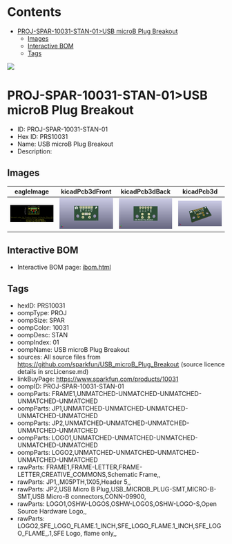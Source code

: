 



Contents
========

* [PROJ-SPAR-10031-STAN-01>USB microB Plug Breakout](#proj-spar-10031-stan-01usb-microb-plug-breakout)
	* [Images](#images)
	* [Interactive BOM](#interactive-bom)
	* [Tags](#tags)
  
![][im]
# PROJ-SPAR-10031-STAN-01>USB microB Plug Breakout

- ID: PROJ-SPAR-10031-STAN-01
- Hex ID: PRS10031
- Name: USB microB Plug Breakout
- Description: 

## Images
  
  

|eagleImage|kicadPcb3dFront|kicadPcb3dBack|kicadPcb3d|
| :---: | :---: | :---: | :---: |
|[![eagleImage](eagleImage_140.png)](eagleImage_.png)|[![kicadPcb3dFront](kicadPcb3dFront_140.png)](kicadPcb3dFront_.png)|[![kicadPcb3dBack](kicadPcb3dBack_140.png)](kicadPcb3dBack_.png)|[![kicadPcb3d](kicadPcb3d_140.png)](kicadPcb3d_.png)|

## Interactive BOM

- Interactive BOM page: [ibom.html](kicad/bom/ibom.html)

## Tags

- hexID: PRS10031
- oompType: PROJ
- oompSize: SPAR
- oompColor: 10031
- oompDesc: STAN
- oompIndex: 01
- oompName: USB microB Plug Breakout
- sources: All source files from https://github.com/sparkfun/USB_microB_Plug_Breakout (source licence details in srcLicense.md)
- linkBuyPage: https://www.sparkfun.com/products/10031
- oompID: PROJ-SPAR-10031-STAN-01
- oompParts: FRAME1,UNMATCHED-UNMATCHED-UNMATCHED-UNMATCHED-UNMATCHED
- oompParts: JP1,UNMATCHED-UNMATCHED-UNMATCHED-UNMATCHED-UNMATCHED
- oompParts: JP2,UNMATCHED-UNMATCHED-UNMATCHED-UNMATCHED-UNMATCHED
- oompParts: LOGO1,UNMATCHED-UNMATCHED-UNMATCHED-UNMATCHED-UNMATCHED
- oompParts: LOGO2,UNMATCHED-UNMATCHED-UNMATCHED-UNMATCHED-UNMATCHED
- rawParts: FRAME1,FRAME-LETTER,FRAME-LETTER,CREATIVE_COMMONS,Schematic Frame,,
- rawParts: JP1,,M05PTH,1X05,Header 5,,
- rawParts: JP2,USB Micro B Plug,USB_MICROB_PLUG-SMT,MICRO-B-SMT,USB Micro-B connectors,CONN-09900,
- rawParts: LOGO1,OSHW-LOGOS,OSHW-LOGOS,OSHW-LOGO-S,Open Source Hardware Logo,,
- rawParts: LOGO2,SFE_LOGO_FLAME.1_INCH,SFE_LOGO_FLAME.1_INCH,SFE_LOGO_FLAME_.1,SFE Logo, flame only,,



[im]: kicadPcb3d_450.png
